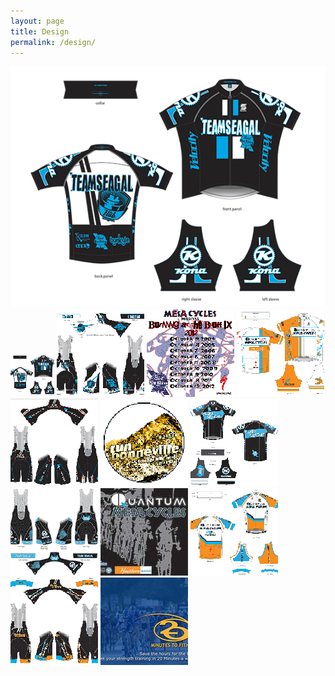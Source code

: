 ```yaml
---
layout: page
title: Design
permalink: /design/
---
```


<section id="design" class="gallery design">
  <div class="feature"><img src="/img/seagalJersey1.png" alt=""></div>
   <div class="thumbnails">
    <a href="/img/seagalJersey1.png"><img src="/img/seagalJersey1_TH-min.png" width="70" height="70"></a>
    <a href="/img/seagalBibs.png"><img src="/img/seagalBibs_TH-min.png"></a>
    <!--<a href="/img/burninT.jpg"><img src="/img/burninT_TH-min.png"></a>-->
    <a href="/img/burninTBack.gif"><img src="/img/burninTBack_TH-min.png"></a>
    <a href="/img/qMJersey1.png"><img src="/img/qMJersey1_TH-min.png"></a>
    <a href="/img/qMBibs.png"><img src="/img/qMBibs_TH-min.png"></a>
    <a href="/img/runBonnevilleLogo.png"><img src="/img/runBonnevilleLogo_TH-min.png"></a>
    <a href="/img/seagalJersey2.png" ><img src="/img/seagalJersey2_TH-min.png"></a>
    <a href="/img/seagalBibs2.png"><img src="/img/seagalBibs2_TH-min.png"></a>
    <a href="/img/QM_trailer.jpg"><img src="/img/QM_trailer_TH.jpg"></a>
    <a href="/img/qMJersey2.png"><img src="/img/qMJersey2_TH-min.png"></a>
    <a href="/img/qMBibs2.png"><img src="/img/qMBibs2_TH-min.png" ></a>
    <a href="/img/postcardV1Cycling.jpg"><img src="/img/postcardV1Cycling_TH-min.jpg"></a>
  </div>
</section>